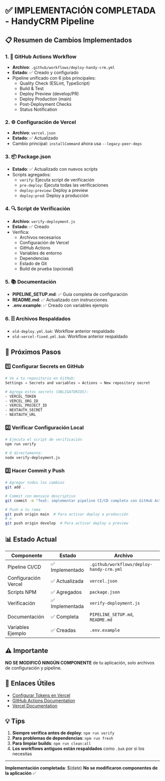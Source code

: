 # ✅ IMPLEMENTACIÓN COMPLETADA - HandyCRM Pipeline

## 📋 Resumen de Cambios Implementados

### 1. 🔧 GitHub Actions Workflow
- **Archivo**: `.github/workflows/deploy-handy-crm.yml`
- **Estado**: ✅ Creado y configurado
- Pipeline unificado con 6 jobs principales:
  - Quality Check (ESLint, TypeScript)
  - Build & Test
  - Deploy Preview (develop/PR)
  - Deploy Production (main)
  - Post-Deployment Checks
  - Status Notification

### 2. ⚙️ Configuración de Vercel
- **Archivo**: `vercel.json`
- **Estado**: ✅ Actualizado
- Cambio principal: `installCommand` ahora usa `--legacy-peer-deps`

### 3. 📦 Package.json
- **Estado**: ✅ Actualizado con nuevos scripts
- Scripts agregados:
  - `verify`: Ejecuta script de verificación
  - `pre-deploy`: Ejecuta todas las verificaciones
  - `deploy:preview`: Deploy a preview
  - `deploy:prod`: Deploy a producción

### 4. 🔍 Script de Verificación
- **Archivo**: `verify-deployment.js`
- **Estado**: ✅ Creado
- Verifica:
  - Archivos necesarios
  - Configuración de Vercel
  - GitHub Actions
  - Variables de entorno
  - Dependencias
  - Estado de Git
  - Build de prueba (opcional)

### 5. 📚 Documentación
- **PIPELINE_SETUP.md**: ✅ Guía completa de configuración
- **README.md**: ✅ Actualizado con instrucciones
- **.env.example**: ✅ Creado con variables ejemplo

### 6. 🗄️ Archivos Respaldados
- `old-deploy.yml.bak`: Workflow anterior respaldado
- `old-vercel-fixed.yml.bak`: Workflow anterior respaldado

## 🚀 Próximos Pasos

### 1️⃣ Configurar Secrets en GitHub
```bash
# Ve a tu repositorio en GitHub:
Settings → Secrets and variables → Actions → New repository secret

# Agrega estos secrets (OBLIGATORIOS):
- VERCEL_TOKEN
- VERCEL_ORG_ID  
- VERCEL_PROJECT_ID
- NEXTAUTH_SECRET
- NEXTAUTH_URL
```

### 2️⃣ Verificar Configuración Local
```bash
# Ejecuta el script de verificación
npm run verify

# O directamente:
node verify-deployment.js
```

### 3️⃣ Hacer Commit y Push
```bash
# Agregar todos los cambios
git add .

# Commit con mensaje descriptivo
git commit -m "feat: implementar pipeline CI/CD completo con GitHub Actions y Vercel"

# Push a tu rama
git push origin main  # Para activar deploy a producción
# o
git push origin develop  # Para activar deploy a preview
```

## 📊 Estado Actual

| Componente | Estado | Archivo |
|------------|--------|---------|
| Pipeline CI/CD | ✅ Implementado | `.github/workflows/deploy-handy-crm.yml` |
| Configuración Vercel | ✅ Actualizada | `vercel.json` |
| Scripts NPM | ✅ Agregados | `package.json` |
| Verificación | ✅ Implementada | `verify-deployment.js` |
| Documentación | ✅ Completa | `PIPELINE_SETUP.md`, `README.md` |
| Variables Ejemplo | ✅ Creadas | `.env.example` |

## ⚠️ Importante

**NO SE MODIFICÓ NINGÚN COMPONENTE** de tu aplicación, solo archivos de configuración y pipeline.

## 🔗 Enlaces Útiles

- [Configurar Tokens en Vercel](https://vercel.com/account/tokens)
- [GitHub Actions Documentation](https://docs.github.com/en/actions)
- [Vercel Documentation](https://vercel.com/docs)

## 💡 Tips

1. **Siempre verifica antes de deploy**: `npm run verify`
2. **Para problemas de dependencias**: `npm run fresh`
3. **Para limpiar builds**: `npm run clean:all`
4. **Los workflows antiguos están respaldados** como `.bak` por si los necesitas

---

**Implementación completada**: $(date)
**No se modificaron componentes de la aplicación** ✅
